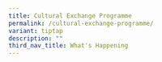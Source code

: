 ```yaml
---
title: Cultural Exchange Programme
permalink: /cultural-exchange-programme/
variant: tiptap
description: ""
third_nav_title: What's Happening
---
```

